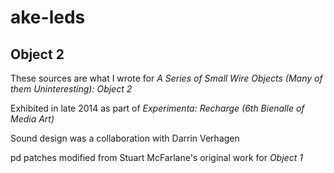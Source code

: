 # ake-leds
## Object 2

These sources are what I wrote for *A Series of Small Wire Objects (Many of them Uninteresting): Object 2*

Exhibited in late 2014 as part of *Experimenta: Recharge (6th Bienalle of Media Art)*

Sound design was a collaboration with Darrin Verhagen

pd patches modified from Stuart McFarlane's original work for *Object 1*
